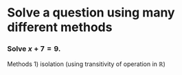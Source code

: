 # Solve a question using many different methods
### Solve $x+7=9$.
Methods 1) isolation (using transitivity of operation in $\mathbb{R}$)
